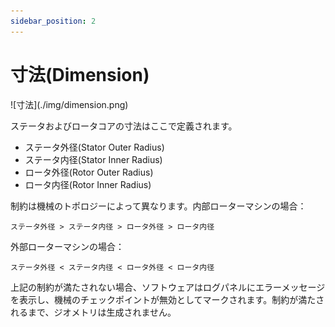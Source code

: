 ```yaml
---
sidebar_position: 2
---
```

# 寸法(Dimension)
<p>![寸法](./img/dimension.png)</p>

ステータおよびロータコアの寸法はここで定義されます。
* ステータ外径(Stator Outer Radius)
* ステータ内径(Stator Inner Radius)
* ロータ外径(Rotor Outer Radius)
* ロータ内径(Rotor Inner Radius)

制約は機械のトポロジーによって異なります。内部ローターマシンの場合：
```
ステータ外径 > ステータ内径 > ロータ外径 > ロータ内径
```
外部ローターマシンの場合：
```
ステータ外径 < ステータ内径 < ロータ外径 < ロータ内径
```

上記の制約が満たされない場合、ソフトウェアはログパネルにエラーメッセージを表示し、機械のチェックポイントが無効としてマークされます。制約が満たされるまで、ジオメトリは生成されません。